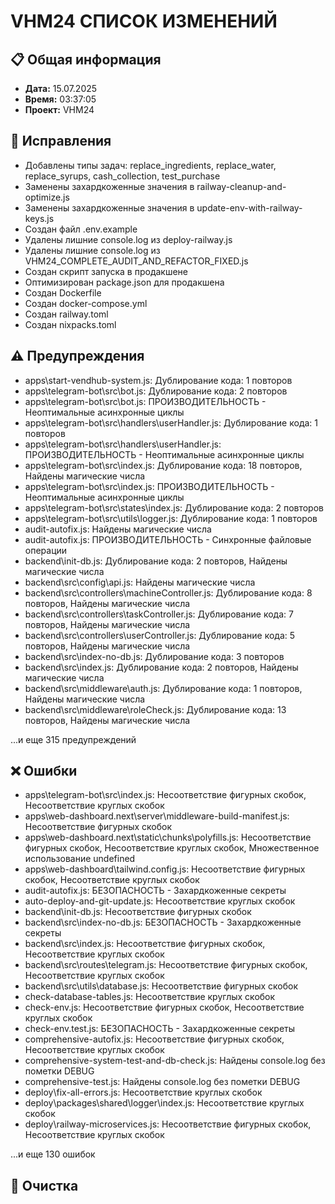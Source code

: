 # VHM24 СПИСОК ИЗМЕНЕНИЙ

## 📋 Общая информация

- **Дата:** 15.07.2025
- **Время:** 03:37:05
- **Проект:** VHM24

## 🔧 Исправления

- Добавлены типы задач: replace_ingredients, replace_water, replace_syrups, cash_collection, test_purchase
- Заменены захардкоженные значения в railway-cleanup-and-optimize.js
- Заменены захардкоженные значения в update-env-with-railway-keys.js
- Создан файл .env.example
- Удалены лишние console.log из deploy-railway.js
- Удалены лишние console.log из VHM24_COMPLETE_AUDIT_AND_REFACTOR_FIXED.js
- Создан скрипт запуска в продакшене
- Оптимизирован package.json для продакшена
- Создан Dockerfile
- Создан docker-compose.yml
- Создан railway.toml
- Создан nixpacks.toml

## ⚠️ Предупреждения

- apps\start-vendhub-system.js: Дублирование кода: 1 повторов
- apps\telegram-bot\src\bot.js: Дублирование кода: 2 повторов
- apps\telegram-bot\src\bot.js: ПРОИЗВОДИТЕЛЬНОСТЬ - Неоптимальные асинхронные циклы
- apps\telegram-bot\src\handlers\userHandler.js: Дублирование кода: 1 повторов
- apps\telegram-bot\src\handlers\userHandler.js: ПРОИЗВОДИТЕЛЬНОСТЬ - Неоптимальные асинхронные циклы
- apps\telegram-bot\src\index.js: Дублирование кода: 18 повторов, Найдены магические числа
- apps\telegram-bot\src\index.js: ПРОИЗВОДИТЕЛЬНОСТЬ - Неоптимальные асинхронные циклы
- apps\telegram-bot\src\states\index.js: Дублирование кода: 2 повторов
- apps\telegram-bot\src\utils\logger.js: Дублирование кода: 1 повторов
- audit-autofix.js: Найдены магические числа
- audit-autofix.js: ПРОИЗВОДИТЕЛЬНОСТЬ - Синхронные файловые операции
- backend\init-db.js: Дублирование кода: 2 повторов, Найдены магические числа
- backend\src\config\api.js: Найдены магические числа
- backend\src\controllers\machineController.js: Дублирование кода: 8 повторов, Найдены магические числа
- backend\src\controllers\taskController.js: Дублирование кода: 7 повторов, Найдены магические числа
- backend\src\controllers\userController.js: Дублирование кода: 5 повторов, Найдены магические числа
- backend\src\index-no-db.js: Дублирование кода: 3 повторов
- backend\src\index.js: Дублирование кода: 2 повторов, Найдены магические числа
- backend\src\middleware\auth.js: Дублирование кода: 1 повторов, Найдены магические числа
- backend\src\middleware\roleCheck.js: Дублирование кода: 13 повторов, Найдены магические числа

...и еще 315 предупреждений

## ❌ Ошибки

- apps\telegram-bot\src\index.js: Несоответствие фигурных скобок, Несоответствие круглых скобок
- apps\web-dashboard\.next\server\middleware-build-manifest.js: Несоответствие фигурных скобок
- apps\web-dashboard\.next\static\chunks\polyfills.js: Несоответствие фигурных скобок, Несоответствие круглых скобок, Множественное использование undefined
- apps\web-dashboard\tailwind.config.js: Несоответствие фигурных скобок, Несоответствие круглых скобок
- audit-autofix.js: БЕЗОПАСНОСТЬ - Захардкоженные секреты
- auto-deploy-and-git-update.js: Несоответствие круглых скобок
- backend\init-db.js: Несоответствие фигурных скобок
- backend\src\index-no-db.js: БЕЗОПАСНОСТЬ - Захардкоженные секреты
- backend\src\index.js: Несоответствие фигурных скобок, Несоответствие круглых скобок
- backend\src\routes\telegram.js: Несоответствие фигурных скобок, Несоответствие круглых скобок
- backend\src\utils\database.js: Несоответствие фигурных скобок
- check-database-tables.js: Несоответствие круглых скобок
- check-env.js: Несоответствие фигурных скобок, Несоответствие круглых скобок
- check-env.test.js: БЕЗОПАСНОСТЬ - Захардкоженные секреты
- comprehensive-autofix.js: Несоответствие фигурных скобок, Несоответствие круглых скобок
- comprehensive-system-test-and-db-check.js: Найдены console.log без пометки DEBUG
- comprehensive-test.js: Найдены console.log без пометки DEBUG
- deploy\fix-all-errors.js: Несоответствие круглых скобок
- deploy\packages\shared\logger\index.js: Несоответствие круглых скобок
- deploy\railway-microservices.js: Несоответствие фигурных скобок, Несоответствие круглых скобок

...и еще 130 ошибок

## 🧹 Очистка



